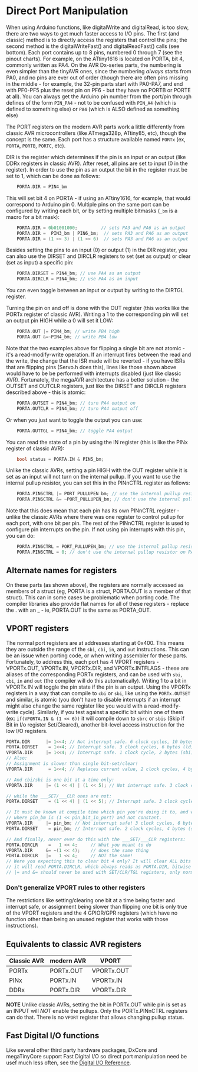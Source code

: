 # Direct Port Manipulation
When using Arduino functions, like digitalWrite and digitalRead, is too slow, there are two ways to get much faster access to I/O pins. The first (and classic) method is to directly access the registers that control the pins; the second method is the digitalWriteFast() and digitalReadFast() calls (see bottom). Each port contains up to 8 pins, numbered 0 through 7 (see the pinout charts). For example, on the ATtiny1616  is located on PORTA, bit 4, commonly written as PA4. On the AVR Dx-series parts, the numbering is even simpler than the tinyAVR ones, since the numbering *always* starts from PA0, and no pins are ever out of order (though there are often pins missing in the middle - for example, the 32-pin parts start with PA0-PA7, and end with PF0-PF5 plus the reset pin on PF6 - but they have no PORTB or PORTE at all). You can always get the Arduino pin number from the port/pin through defines of the form `PIN_PA4` - not to be confused with `PIN_A4` (which is defined to something else) or `PA4` (which is ALSO defined as something else)

 The PORT registers on the modern AVR parts work a little differently from classic AVR microcontrollers (like ATmega328p, ATtiny85, etc), though the concept is the same. Each port has a structure available named `PORTx`   (ex, `PORTA`, `PORTB`, `PORTC`, etc).


DIR is the register which determines if the pin is an input or an output (like DDRx registers in classic AVR). After reset, all pins are set to input (0 in the register). In order to use the pin as an output the bit in the register must be set to 1, which can be done as follows:
```c++
    PORTA.DIR = PIN4_bm
```
This will set bit 4 on PORTA - if using an ATtiny1616, for example, that would correspond to Arduino pin 0.
Multiple pins on the same port can be configured by writing each bit, or by setting multiple bitmasks (`_bm` is a macro for a bit mask):
```c++
    PORTA.DIR = 0b01001000;         // sets PA3 and PA6 as an output
    PORTA.DIR =  PIN3_bm | PIN6_bm;  // sets PA3 and PA6 as an output
    PORTA.DIR = (1 << 3) | (1 << 6)  // sets PA3 and PA6 as an output
```

Besides setting the pins to an input (0) or output (1) in the DIR register, you can also use the DIRSET and DIRCLR registers to set (set as output) or clear (set as input) a specific pin:
```c++
    PORTA.DIRSET = PIN4_bm; // use PA4 as an output
    PORTA.DIRCLR = PIN4_bm; // use PA4 as an input
```

You can even toggle between an input or output by writing to the DIRTGL register.

Turning the pin on and off is done with the OUT register (this works like the PORTx register of classic AVR). Writing a 1 to the corresponding pin will set an output pin HIGH while a 0 will set it LOW:
```c++
    PORTA.OUT |= PIN4_bm; // write PB4 high
    PORTA.OUT &=~PIN4_bm; // write PB4 low
```
Note that the two examples above for flipping a single bit are not atomic - it's a read-modify-write operation. If an interrupt fires between the read and the write, the change that the ISR made will be reverted - if you have ISRs that are flipping pins (Servo.h does this), lines like those shown above would have to be be performed with interrupts disabled (just like classic AVR). Fortunately, the megaAVR architecture has a better solution - the OUTSET and OUTCLR registers, just like the DIRSET and DIRCLR registers described above - this is atomic:
```c++
    PORTA.OUTSET = PIN4_bm; // turn PA4 output on
    PORTA.OUTCLR = PIN4_bm; // turn PA4 output off
```
Or when you just want to toggle the output you can use:
```c++
    PORTA.OUTTGL = PIN4_bm; // toggle PA4 output
```
You can read the state of a pin by using the IN register (this is like the PINx register of classic AVR):
```c++
    bool status = PORTA.IN & PIN5_bm;
```
Unlike the classic AVRs, setting a pin HIGH with the OUT register while it is set as an input will not turn on the internal pullup. If you want to use the internal pullup resistor, you can set this in the PINnCTRL register as follows:
```c++
    PORTA.PIN6CTRL |= PORT_PULLUPEN_bm; // use the internal pullup resistor on PA6
    PORTA.PIN6CTRL &= ~PORT_PULLUPEN_bm; // don't use the internal pullup resistor on PA6
```
Note that this does mean that each pin has its own PINnCTRL register - unlike the classic AVRs where there was one register to control pullup for each port, with one bit per pin. The rest of the PINnCTRL register is used to configure pin interrupts on the pin. If not using pin interrupts with this pin, you can do:
```c++
    PORTA.PIN6CTRL = PORT_PULLUPEN_bm; // use the internal pullup resistor on PA6
    PORTA.PIN6CTRL = 0; // don't use the internal pullup resistor on PA6
```
## Alternate names for registers
On these parts (as shown above), the registers are normally accessed as members of a struct (eg, PORTA is a struct, PORTA.OUT is a member of that struct). This can in some cases be problematic when porting code. The compiler libraries also provide flat names for all of these registers - replace the . with an _ - ie, PORTA.OUT is the same as PORTA_OUT.


## VPORT registers
The normal port registers are at addresses starting at 0x400. This means they are outside the range of the `sbi`, `cbi`, `in`, and `out` instructions. This can be an issue when porting code, or when writing assembler for these parts. Fortunately, to address this, each port has 4 VPORT registers - VPORTx.OUT, VPORTx.IN, VPORTx.DIR, and VPORTx.INTFLAGS - these are aliases of the corresponding PORTx registers, and can be used with `sbi`, `cbi`, `in` and `out` (the compiler will do this automatically). Writing 1 to a bit in VPORTx.IN will toggle the pin state if the pin is an output. Using the VPORTx registers in a way that can compile to `cbi` or `sbi`, like using the `PORTx.OUTSET` and similar, is atomic (you don't have to disable interrupts if an interrupt might also change the same register like you would with a read-modify-write cycle). Similarly, if you test against a specific bit within one of them (ex: `if(VPORTA.IN & (1 << 6))` it will compile down to `sbrc` or `sbis` (Skip if Bit in I/o register Set/Cleared), another bit-level access instruction for the low I/O registers.


```c++
PORTA.DIR      |= 1<<4; // Not interrupt safe. 6 clock cycles, 10 bytes (lds, ori, sts)
PORTA.DIRSET    = 1<<4; // Interrupt safe. 3 clock cycles, 6 bytes (ldi, sts)
VPORTA.DIR     |= 1<<4; // Interrupt safe. 1 clock cycle, 2 bytes (sbi)
// Also:
// Assignment is slower than single bit-set/clear!
VPORTA.DIR      = 1<<4; // Replaces current value, 2 clock cycles, 4 bytes (ldi, out)

// And cbi/sbi is one bit at a time only:
VPORTA.DIR     |= (1 << 4) | (1 << 5); // Not interrupt safe. 3 clock cycles, 6 bytes (in, ori, out)

// while the ___SET/___CLR ones are not:
PORTA.DIRSET    = (1 << 4) | (1 << 5); // Interrupt safe. 3 clock cycles, 6 bytes (ldi, sts)

// It must be known at compile time which pin you're doing it to, and whether you are setting or clearing it, in order to become a `cbi`/`sbi` instruction:
// where pin_bm is (1 << pin_bit_in_port) and not constant.
VPORTA.DIR     |= pin_bm; // Not interrupt safe! 3 clock cycles, 6 bytes (in, or, out) - not counting setting up the variable.
PORTA.DIRSET    = pin_bm; // Interrupt safe. 2 clock cycles, 4 bytes (sts) - not counting setting up the variable

// And finally, never ever do this with the ___SET/___CLR registers:
PORTA.DIRCLR    =   1 << 4;     // What you meant to do
VPORTA.DIR     &= ~(1 << 4);    // does the same thing
PORTA.DIRCLR   |=   1 << 4;     // NOT the same!
// Were you expecting this to clear bit 4 only? It will clear ALL bits currently set!
// it will read PORTA.DIRCLR, which always reads as PORTA.DIR, bitwise or with 1 << 4, and then write the result back.
// |= and &= should never be used with SET/CLR/TGL registers, only normal registers (with the knowledge that it's not interrupt safe to do so), and the VPORT registers, where it is interrupt safe if and only if a single compile time known bit is being set or cleared.

```


### Don't generalize VPORT rules to other registers
The restrictions like setting/clearing one bit at a time being faster and interrupt safe, or assignment being slower than flipping one bit is only true of the VPORT registers and the 4 GPIOR/GPR registers (which have no function other than being an unused register that works with those instructions).

## Equivalents to classic AVR registers
Classic AVR |  modern AVR |  VPORT
------------ | ------------- | -------------
PORTx | PORTx.OUT | VPORTx.OUT
PINx  | PORTx.IN | VPORTx.IN
DDRx  | PORTx.DIR | VPORTx.DIR

**NOTE** Unlike classic AVRs, setting the bit in PORTx.OUT while pin is set as an INPUT will *NOT* enable the pullups. Only the PORTx.PINnCTRL registers can do that. There is no `VPORT` register that allows changing pullup status.

## Fast Digital I/O functions
Like several other third party hardware packages, DxCore and megaTinyCore support Fast Digital I/O so direct port manipulation need be usef much less often, see the [Digital I/O Reference](Ref_Digital.md).
